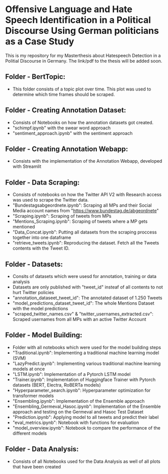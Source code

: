 # Offensive Language and Hate Speech Identification in a Political Discourse Using German politicians as a Case Study

This is my repository for my Masterthesis about Hatespeech Detection in a Politial Discourse in Germany.
The link/pdf to the thesis will be added soon.

## Folder - BertTopic:

- This folder consists of a topic plot over time. This plot was used to determine which time frames should be scraped.


## Folder - Creating Annotation Dataset:

- Consists of Notebooks on how the annotation datasets got created.
- "schimpf.ipynb" with the swear word approach
- "sentiment_approach.ipynb" with the sentiment approach


## Folder - Creating Annotation Webapp:

- Consists with the implementation of the Annotation Webapp, developed with Streamlit


## Folder - Data Scraping:

- Consists of notebooks on how the Twitter API V2 with Research access was used to scrape the Twitter data.
- "Bundestagsabgeordnete.ipynb": Scraping all MPs and their Social Media account names from "https://www.bundestag.de/abgeordnete"
- "Scraping.ipynb": Scraping of tweets from MPs
- "Mentions_Scraping.ipynb": Scraping of tweets where a MP gets mentioned
- "Data_Concat.ipynb": Putting all datasets from the scraping proccess together into one dataframe
- "retrieve_tweets.ipynb": Reproducing the dataset. Fetch all the Tweets contents with the Tweet ID.


## Folder - Datasets:

- Consits of datasets which were usesd for annotation, training or data analysis
- Datasets are only published with "tweet_id" insteaf of all contents to not hurt Twitter policies
- "annotation_dataseet_tweet_id": The annotated dataset of 1.250 Tweets
- "model_predictions_dataset_tweet_id": The whole Mentions Dataset with the model predictions
- "scraped_twitter_names.csv" & "twitter_usernames_extracted.csv": Scraped usernames from all MPs with an active Twitter Account


## Folder - Model Building:

- Folder with all notebooks which were used for the model building steps
- "Traditional.ipynb": Implementing a traditional machine learning model (SVM)
- "LazyPredict.ipynb": Implementing various traditional machine learning models at once
- "LSTM.ipynb": Implementation of a Pytorch LSTM model
- "Trainer.ipynb": Implementation of Huggingface Trainer with Pytorch datasets (BERT, Electra, RoBERTa models)
- "Hyperparameter_search.ipynb": Hyperparameter optimization for transformer models
- "Ensembling.ipynb": Implementation of the Ensemble approach
- "Ensembling_Germeval_Hasoc.ipynb": Implementation of the Ensemble approach and testing on the Germeval and Hasoc Test Dataset
- "Prediction.ipynb": Applying model to all tweets and predict their label
- "eval_metrics.ipynb": Notebook with functions for evaluation
- "model_overview.ipynb": Notebook to compare the performance of the different models

## Folder - Data Analysis:
- Consists of all Notebooks used for the Data Analysis as well of all plots that have been created
